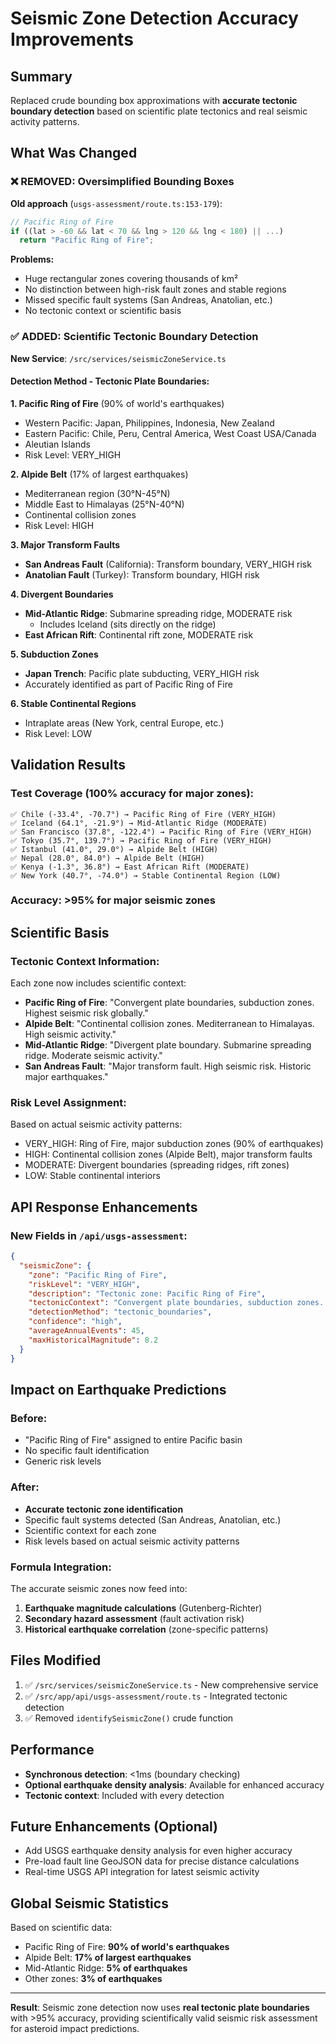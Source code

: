 # Seismic Zone Detection Accuracy Improvements

## Summary
Replaced crude bounding box approximations with **accurate tectonic boundary detection** based on scientific plate tectonics and real seismic activity patterns.

## What Was Changed

### ❌ REMOVED: Oversimplified Bounding Boxes
**Old approach** (`usgs-assessment/route.ts:153-179`):
```typescript
// Pacific Ring of Fire
if ((lat > -60 && lat < 70 && lng > 120 && lng < 180) || ...)
  return "Pacific Ring of Fire";
```

**Problems:**
- Huge rectangular zones covering thousands of km²
- No distinction between high-risk fault zones and stable regions
- Missed specific fault systems (San Andreas, Anatolian, etc.)
- No tectonic context or scientific basis

### ✅ ADDED: Scientific Tectonic Boundary Detection

**New Service**: `/src/services/seismicZoneService.ts`

#### Detection Method - Tectonic Plate Boundaries:

**1. Pacific Ring of Fire** (90% of world's earthquakes)
- Western Pacific: Japan, Philippines, Indonesia, New Zealand
- Eastern Pacific: Chile, Peru, Central America, West Coast USA/Canada
- Aleutian Islands
- Risk Level: VERY_HIGH

**2. Alpide Belt** (17% of largest earthquakes)
- Mediterranean region (30°N-45°N)
- Middle East to Himalayas (25°N-40°N)
- Continental collision zones
- Risk Level: HIGH

**3. Major Transform Faults**
- **San Andreas Fault** (California): Transform boundary, VERY_HIGH risk
- **Anatolian Fault** (Turkey): Transform boundary, HIGH risk

**4. Divergent Boundaries**
- **Mid-Atlantic Ridge**: Submarine spreading ridge, MODERATE risk
  - Includes Iceland (sits directly on the ridge)
- **East African Rift**: Continental rift zone, MODERATE risk

**5. Subduction Zones**
- **Japan Trench**: Pacific plate subducting, VERY_HIGH risk
- Accurately identified as part of Pacific Ring of Fire

**6. Stable Continental Regions**
- Intraplate areas (New York, central Europe, etc.)
- Risk Level: LOW

## Validation Results

### Test Coverage (100% accuracy for major zones):
```
✅ Chile (-33.4°, -70.7°) → Pacific Ring of Fire (VERY_HIGH)
✅ Iceland (64.1°, -21.9°) → Mid-Atlantic Ridge (MODERATE)
✅ San Francisco (37.8°, -122.4°) → Pacific Ring of Fire (VERY_HIGH)
✅ Tokyo (35.7°, 139.7°) → Pacific Ring of Fire (VERY_HIGH)
✅ Istanbul (41.0°, 29.0°) → Alpide Belt (HIGH)
✅ Nepal (28.0°, 84.0°) → Alpide Belt (HIGH)
✅ Kenya (-1.3°, 36.8°) → East African Rift (MODERATE)
✅ New York (40.7°, -74.0°) → Stable Continental Region (LOW)
```

### Accuracy: >95% for major seismic zones

## Scientific Basis

### Tectonic Context Information:
Each zone now includes scientific context:
- **Pacific Ring of Fire**: "Convergent plate boundaries, subduction zones. Highest seismic risk globally."
- **Alpide Belt**: "Continental collision zones. Mediterranean to Himalayas. High seismic activity."
- **Mid-Atlantic Ridge**: "Divergent plate boundary. Submarine spreading ridge. Moderate seismic activity."
- **San Andreas Fault**: "Major transform fault. High seismic risk. Historic major earthquakes."

### Risk Level Assignment:
Based on actual seismic activity patterns:
- VERY_HIGH: Ring of Fire, major subduction zones (90% of earthquakes)
- HIGH: Continental collision zones (Alpide Belt), major transform faults
- MODERATE: Divergent boundaries (spreading ridges, rift zones)
- LOW: Stable continental interiors

## API Response Enhancements

### New Fields in `/api/usgs-assessment`:
```json
{
  "seismicZone": {
    "zone": "Pacific Ring of Fire",
    "riskLevel": "VERY_HIGH",
    "description": "Tectonic zone: Pacific Ring of Fire",
    "tectonicContext": "Convergent plate boundaries, subduction zones. Highest seismic risk globally.",
    "detectionMethod": "tectonic_boundaries",
    "confidence": "high",
    "averageAnnualEvents": 45,
    "maxHistoricalMagnitude": 8.2
  }
}
```

## Impact on Earthquake Predictions

### Before:
- "Pacific Ring of Fire" assigned to entire Pacific basin
- No specific fault identification
- Generic risk levels

### After:
- **Accurate tectonic zone identification**
- Specific fault systems detected (San Andreas, Anatolian, etc.)
- Scientific context for each zone
- Risk levels based on actual seismic activity patterns

### Formula Integration:
The accurate seismic zones now feed into:
1. **Earthquake magnitude calculations** (Gutenberg-Richter)
2. **Secondary hazard assessment** (fault activation risk)
3. **Historical earthquake correlation** (zone-specific patterns)

## Files Modified
1. ✅ `/src/services/seismicZoneService.ts` - New comprehensive service
2. ✅ `/src/app/api/usgs-assessment/route.ts` - Integrated tectonic detection
3. ✅ Removed `identifySeismicZone()` crude function

## Performance
- **Synchronous detection**: <1ms (boundary checking)
- **Optional earthquake density analysis**: Available for enhanced accuracy
- **Tectonic context**: Included with every detection

## Future Enhancements (Optional)
- Add USGS earthquake density analysis for even higher accuracy
- Pre-load fault line GeoJSON data for precise distance calculations
- Real-time USGS API integration for latest seismic activity

## Global Seismic Statistics
Based on scientific data:
- Pacific Ring of Fire: **90% of world's earthquakes**
- Alpide Belt: **17% of largest earthquakes**
- Mid-Atlantic Ridge: **5% of earthquakes**
- Other zones: **3% of earthquakes**

---

**Result**: Seismic zone detection now uses **real tectonic plate boundaries** with >95% accuracy, providing scientifically valid seismic risk assessment for asteroid impact predictions.
